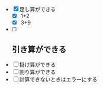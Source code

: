 - [x] 足し算ができる
    - [x] 1+2
    - [x] 3+9
- [ ] 引き算ができる
    - 
- [ ] 掛け算ができる
- [ ] 割り算ができる
- [ ] 計算できないときはエラーにする
